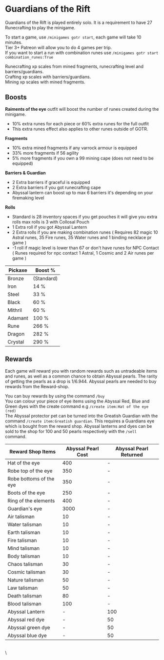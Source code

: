 # Guardians of the Rift

Guardians of the Rift is played entirely solo. It is a requirement to have 27 Runecrafting to play the minigame.

To start a game, use `/minigames gotr start`, each game will take 10 minutes.\
Tier 3+ Patreon will allow you to do 4 games per trip.\
If you want to start a run with combination runes use `/minigames gotr start combination_runes:True`

Runecrafting xp scales from mined fragments, runecrafting level and barriers/guardians.\
Crafting xp scales with barriers/guardians.\
Mining xp scales with mined fragments.

## **Boosts**

**Raiments of the eye** outfit will boost the number of runes created during the minigame.

* 10% extra runes for each piece or 60% extra runes for the full outfit
* This extra runes effect also applies to other runes outside of GOTR.

**Fragments**

* 10% extra mined fragments if any varrock armour is equipped
* 33% more fragments if 56 agility
* 5% more fragments if you own a 99 mining cape (does not need to be equipped)

**Barriers & Guardian**

* 2 Extra barriers if graceful is equipped
* 2 Extra barriers if you got runecrafting cape&#x20;
* Abyssal lantern can boost up to max 6 barriers it's depending on your firemaking level

**Rolls**

* Standard is 28 inventory spaces if you get pouches it will give you extra rolls max rolls is 3 with Collosal Pouch
* 1 Extra roll if you got Abyssal Lantern
* 2 Extra rolls if you are making combination runes ( Requires 82 magic 10 Astral runes, 35 Fire runes, 35 Water runes and 1 binding necklace pr game )
* \-1 roll if magic level is lower than 67 or don't have runes for NPC Contact\
  ( Runes required for npc contact 1 Astral, 1 Cosmic and 2 Air runes per game )

| Pickaxe | Boost %    |
| ------- | ---------- |
| Bronze  | (Standard) |
| Iron    | 14 %       |
| Steel   | 33 %       |
| Black   | 60 %       |
| Mithril | 60 %       |
| Adamant | 100 %      |
| Rune    | 266 %      |
| Dragon  | 282 %      |
| Crystal | 290 %      |

## Rewards

Each game will reward you with random rewards such as untradeable items and runes, as well as a common chance to obtain Abyssal pearls. The rarity of getting the pearls as a drop is 1/6.944. Abyssal pearls are needed to buy rewards from the Reward-shop.

You can buy rewards by using the command `/buy`\
You can colour your piece of eye items using the Abyssal Red, Blue and Green dyes with the create command e.g `/create item:Hat of the eye (red)`\
The Abyssal protector pet can be turned into the Greatish Guardian with the command `/create item:Greatish guardian`. This requires a Guardians eye which is bought from the reward shop. Abyssal lanterns and dyes can be sold to the shop for 100 and 50 pearls respectively with the `/sell` command.

| **Reward Shop Items**   | **Abyssal Pearl Cost** | **Abyssal Pearl Returned** |
| ----------------------- | ---------------------- | -------------------------- |
| Hat of the eye          | 400                    | -                          |
| Robe top of the eye     | 350                    | -                          |
| Robe bottoms of the eye | 350                    | -                          |
| Boots of the eye        | 250                    | -                          |
| Ring of the elements    | 400                    | -                          |
| Guardian's eye          | 3000                   | -                          |
| Air talisman            | 10                     | -                          |
| Water talisman          | 10                     | -                          |
| Earth talisman          | 10                     | -                          |
| Fire talisman           | 10                     | -                          |
| Mind talisman           | 10                     | -                          |
| Body talisman           | 10                     | -                          |
| Chaos talisman          | 30                     | -                          |
| Cosmic talisman         | 30                     | -                          |
| Nature talisman         | 50                     | -                          |
| Law talisman            | 50                     | -                          |
| Death talisman          | 80                     | -                          |
| Blood talisman          | 100                    | -                          |
| Abyssal Lantern         | -                      | 100                        |
| Abyssal red dye         | -                      | 50                         |
| Abyssal green dye       | -                      | 50                         |
| Abyssal blue dye        | -                      | 50                         |

\
\
